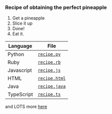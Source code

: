 ### Recipe of obtaining the perfect pineapple
1. Get a pineapple
2. Slice it up
3. Done!
4. Eat it.

|Language|File|
---------|-----
Python|[`recipe.py`](https://github.com/iop3/Pinnapple/blob/main/recipe/recipe.py)
Ruby|[`recipe.rb`](https://github.com/iop3/Pinnapple/blob/main/recipe/recipe.rb)
Javascript|[`recipe.js`](https://github.com/iop3/Pinnapple/blob/main/recipe/recipe.js)
HTML|[`recipe.html`](https://github.com/iop3/Pinnapple/blob/main/recipe/recipe.html)
Java|[`recipe.java`](https://github.com/iop3/Pinnapple/blob/main/recipe/recipe.java)
TypeScript|[`recipe.ts`](https://github.com/iop3/Pinnapple/blob/main/recipe/recipe.ts)

and LOTS more [here](https://github.com/iop3/Pinnapple/blob/main/recipe/)
